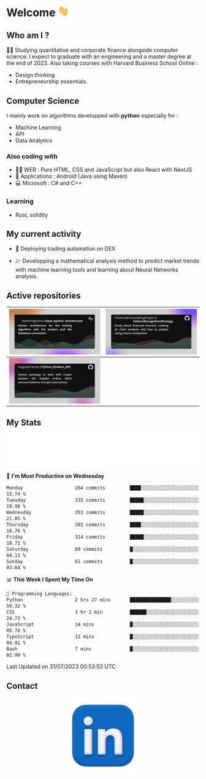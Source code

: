 # Welcome <img src="assets/hello.gif" width="30px"/>

## Who am I ?

:man_student: Studying quantitative and corporate finance alongside computer science.
I expect to graduate with an engineering and a master degree at the end of 2023.
Also taking courses with Harvard Business School Online :

* Design thinking
* Entrepreneurship essentials.

## Computer Science

I mainly work on algorithms developped with **python** especially for :

* Machine Learning
* API
* Data Analytics

### Also coding with

* :man_technologist: WEB : Pure HTML, CSS and JavaScript but also React with NextJS
* :iphone: Applications : Android (Java using Maven)
* :computer: Microsoft : C# and C++

### Learning

* Rust, solidity

## My current activity

* :rocket: Deploying trading automation on DEX

* :chart: Developping a mathematical analysis method to predict market trends with machine learning tools and learning about Neural Networks analysis.

## Active repositories

|[![Python Trading Algorithm](assets/base_python_architecture.png)](https://github.com/SteinPrograms/base-python-architecture)|[![Quantitative Prediction](assets/pattern_recognition_strategy.png)](https://github.com/FinancialForecastingProject/PatternRecognitionStrategy.git)|
| ------------- | ------------- |
|[![Broker SDK](assets/python_brokers_api.png)](https://github.com/hugodemenez/Python_Brokers_API)||

## My Stats

<p align=center>
<img src="metrics.plugin.wakatime.svg" alt="Metrics">
</p>

<!--START_SECTION:waka-->
📅 **I'm Most Productive on Wednesday** 

```text
Monday                   264 commits         ████░░░░░░░░░░░░░░░░░░░░░   15.74 % 
Tuesday                  335 commits         █████░░░░░░░░░░░░░░░░░░░░   19.98 % 
Wednesday                353 commits         █████░░░░░░░░░░░░░░░░░░░░   21.05 % 
Thursday                 281 commits         ████░░░░░░░░░░░░░░░░░░░░░   16.76 % 
Friday                   314 commits         █████░░░░░░░░░░░░░░░░░░░░   18.72 % 
Saturday                 69 commits          █░░░░░░░░░░░░░░░░░░░░░░░░   04.11 % 
Sunday                   61 commits          █░░░░░░░░░░░░░░░░░░░░░░░░   03.64 % 
```


📊 **This Week I Spent My Time On** 

```text
💬 Programming Languages: 
Python                   2 hrs 27 mins       ███████████████░░░░░░░░░░   59.32 % 
CSS                      1 hr 1 min          ██████░░░░░░░░░░░░░░░░░░░   24.73 % 
JavaScript               14 mins             █░░░░░░░░░░░░░░░░░░░░░░░░   05.76 % 
TypeScript               12 mins             █░░░░░░░░░░░░░░░░░░░░░░░░   04.91 % 
Bash                     7 mins              █░░░░░░░░░░░░░░░░░░░░░░░░   02.90 % 
```


 Last Updated on 31/07/2023 00:53:53 UTC
<!--END_SECTION:waka-->

## Contact

<p align=center >
<a href="https://www.linkedin.com/in/hugo-demenez/">
<picture>
  <source media="(prefers-color-scheme: dark)" srcset="assets/linkedin_light.png">
  <img height="200px" width="200px" alt="Linkedin link" src="assets/linkedin.png">
</picture>
</a>
</p>
